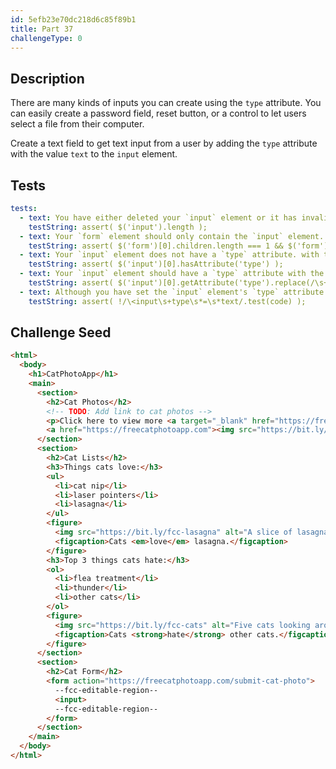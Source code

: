 ```yaml
---
id: 5efb23e70dc218d6c85f89b1
title: Part 37
challengeType: 0
---
```


## Description

<section id='description'>

There are many kinds of inputs you can create using the `type` attribute. You can easily create a password field, reset button, or a control to let users select a file from their computer.

Create a text field to get text input from a user by adding the `type` attribute with the value `text` to the `input` element.

</section>

## Tests

<section id='tests'>

```yml
tests:
  - text: You have either deleted your `input` element or it has invalid syntax. If you have added an attributes, make sure their values are surrounded by quotation marks.
    testString: assert( $('input').length );
  - text: Your `form` element should only contain the `input` element. Remove any extra HTML elements or text between the `form` element's tags.
    testString: assert( $('form')[0].children.length === 1 && $('form')[0].innerText.trim().length === 0 );
  - text: Your `input` element does not have a `type` attribute. with the value `text`. Check that there is a space after the opening tag's name and/or there are spaces before all attribute names.
    testString: assert( $('input')[0].hasAttribute('type') );
  - text: Your `input` element should have a `type` attribute with the value `text`. You have either omitted the value or have a typo. Remember that attribute values should be surrounded with quotation marks.
    testString: assert( $('input')[0].getAttribute('type').replace(/\s+/g, ' ').match(/^text$/i) );
  - text: Although you have set the `input` element's `type` attribute to the `text`, it is recommended to always surround the value of an attribute with quotation marks.
    testString: assert( !/\<input\s+type\s*=\s*text/.test(code) );

```

</section>

## Challenge Seed

<section id='challengeSeed'>
<div id='html-seed'>

```html
<html>
  <body>
    <h1>CatPhotoApp</h1>
    <main>
      <section>
        <h2>Cat Photos</h2>
        <!-- TODO: Add link to cat photos -->
        <p>Click here to view more <a target="_blank" href="https://freecatphotoapp.com">cat photos</a>.</p>
        <a href="https://freecatphotoapp.com"><img src="https://bit.ly/fcc-relaxing-cat" alt="A cute orange cat lying on its back."></a>
      </section>
      <section>
        <h2>Cat Lists</h2>
        <h3>Things cats love:</h3>
        <ul>
          <li>cat nip</li>
          <li>laser pointers</li>
          <li>lasagna</li>
        </ul>
        <figure>
          <img src="https://bit.ly/fcc-lasagna" alt="A slice of lasagna on a plate.">
          <figcaption>Cats <em>love</em> lasagna.</figcaption>  
        </figure>
        <h3>Top 3 things cats hate:</h3>
        <ol>
          <li>flea treatment</li>
          <li>thunder</li>
          <li>other cats</li>
        </ol>
        <figure>
          <img src="https://bit.ly/fcc-cats" alt="Five cats looking around a field.">
          <figcaption>Cats <strong>hate</strong> other cats.</figcaption>  
        </figure>
      </section>
      <section>
        <h2>Cat Form</h2>
        <form action="https://freecatphotoapp.com/submit-cat-photo">
          --fcc-editable-region--
          <input>
          --fcc-editable-region--
        </form>
      </section>
    </main>
  </body>
</html>
```

</div>

</section>
